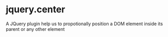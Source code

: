 jquery.center
=============

A JQuery plugin help us to propotionally position a DOM element inside its parent or any other element
